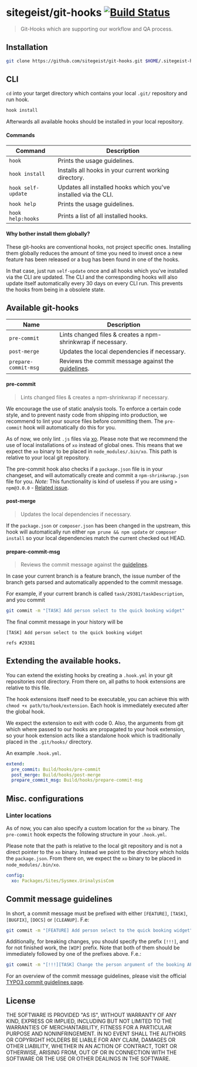 # sitegeist/git-hooks [![Build Status](https://travis-ci.org/sitegeist/git-hooks.svg)](https://travis-ci.org/sitegeist/git-hooks)

> Git-Hooks which are supporting our workflow and QA process.

## Installation
``` bash
git clone https://github.com/sitegeist/git-hooks.git $HOME/.sitegeist-hooks && cd $HOME/.sitegeist-hooks && ./install && cd
```

## CLI
`cd` into your target directory which contains your local `.git/` repository and run hook.

``` bash
hook install
```
Afterwards all available hooks should be installed in your local repository.

#### Commands
| Command            | Description                                                     |
| ------------------ | --------------------------------------------------------------- |
| `hook`             | Prints the usage guidelines.                                    |
| `hook install`     | Installs all hooks in your current working directory.           |
| `hook self-update` | Updates all installed hooks which you've installed via the CLI. |
| `hook help`        | Prints the usage guidelines.                                    |
| `hook help:hooks`  | Prints a list of all installed hooks.                           |

#### Why bother install them globally?
These git-hooks are conventional hooks, not project specific ones. Installing them globally reduces the amount of time you need to invest once a new feature has been released or a bug has been found in one of the hooks.

In that case, just run `self-update` once and all hooks which you've installed via the CLI are updated. The CLI and the corresponding hooks will also update itself automatically every 30 days on every CLI run. This prevents the hooks from being in a obsolete state.

## Available git-hooks
| Name                 | Description                                                         |
| -------------------- | ------------------------------------------------------------------- |
| `pre-commit`         | Lints changed files & creates a npm-shrinkwrap if necessary.        |
| `post-merge`         | Updates the local dependencies if necessary.                        |
| `prepare-commit-msg` | Reviews the commit message against the [guidelines](#guidelines).   |

#### pre-commit
> Lints changed files & creates a npm-shrinkwrap if necessary.

We encourage the use of static analysis tools. To enforce a certain code style, and to prevent nasty code from shipping into production, we recommend to lint your source files before committing them.
The `pre-commit` hook will automatically do this for you.

As of now, we only lint `.js` files via [xo](https://github.com/sindresorhus/xo). Please note that we recommend the use of local installations of `xo` instead of global ones. This means that we expect the `xo` binary to be placed in `node_modules/.bin/xo`. This path is relative to your local git repository.

The pre-commit hook also checks if a `package.json` file is in your changeset, and will automatically create and commit a `npm-shrinkwrap.json` file for you. *Note:* This functionality is kind of useless if you are using `> npm@3.0.0` - [Related issue](https://github.com/npm/npm/issues/5083).

#### post-merge
> Updates the local dependencies if necessary.

If the `package.json` or `composer.json` has been changed in the upstream,
this hook will automatically run either `npm prune && npm update` or `composer install` so your local dependencies match the current checked out HEAD.

#### prepare-commit-msg
> Reviews the commit message against the [guidelines](#guidelines).

In case your current branch is a feature branch, the issue number of the branch gets parsed
and automatically appended to the commit message.

For example, if your current branch is called `task/29381/taskDescription`, and you commit
``` bash
git commit -m "[TASK] Add person select to the quick booking widget"
```

The final commit message in your history will be
```
[TASK] Add person select to the quick booking widget

refs #29381
```

## Extending the available hooks.
You can extend the existing hooks by creating a `.hook.yml` in your git repositories root directory.
From there on, all paths to hook extensions are relative to this file.

The hook extensions itself need to be executable, you can achieve this with `chmod +x path/to/hook/extension`.
Each hook is immediately executed after the global hook.

We expect the extension to exit with code 0.
Also, the arguments from git which where passed to our hooks are propagated to your hook extension,
so your hook extension acts like a standalone hook which is traditionally placed in the `.git/hooks/` directory.

An example `.hook.yml`.
```yaml
extend:
  pre_commit: Build/hooks/pre-commit
  post_merge: Build/hooks/post-merge
  prepare_commit_msg: Build/hooks/prepare-commit-msg
```

## Misc. configurations
### Linter locations
As of now, you can also specify a custom location for the `xo` binary.
The `pre-commit` hook expects the following structure in your `.hook.yml`.

Please note that the path is relative to the local git repository and is not a direct pointer to the `xo` binary.
Instead we point to the directory which holds the `package.json`.
From there on, we expect the `xo` binary to be placed in `node_modules/.bin/xo`.

```yaml
config:
  xo: Packages/Sites/Sysmex.UrinalysisCom
```

## <a name="guidelines"></a> Commit message guidelines
In short, a commit message must be prefixed with either `[FEATURE]`, `[TASK]`, `[BUGFIX]`, `[DOCS]` or `[CLEANUP]`. F.e:
``` bash
git commit -m "[FEATURE] Add person select to the quick booking widget"
```

Additionally, for breaking changes, you should specify the prefix `[!!!]`, and for not finished work, the `[WIP]` prefix.
Note that both of them should be immediately followed by one of the prefixes above. F.e.:
``` bash
git commit -m "[!!!][TASK] Change the person argument of the booking API for consistency"
```

For an overview of the commit message guidelines, please visit the official [TYPO3 commit guidelines page](https://wiki.typo3.org/CommitMessage_Format_(Git)#Commit_Message_rules_for_TYPO3_CMS).

## License
THE SOFTWARE IS PROVIDED "AS IS", WITHOUT WARRANTY OF ANY KIND, EXPRESS OR
IMPLIED, INCLUDING BUT NOT LIMITED TO THE WARRANTIES OF MERCHANTABILITY,
FITNESS FOR A PARTICULAR PURPOSE AND NONINFRINGEMENT. IN NO EVENT SHALL THE
AUTHORS OR COPYRIGHT HOLDERS BE LIABLE FOR ANY CLAIM, DAMAGES OR OTHER
LIABILITY, WHETHER IN AN ACTION OF CONTRACT, TORT OR OTHERWISE, ARISING FROM,
OUT OF OR IN CONNECTION WITH THE SOFTWARE OR THE USE OR OTHER DEALINGS IN
THE SOFTWARE.
